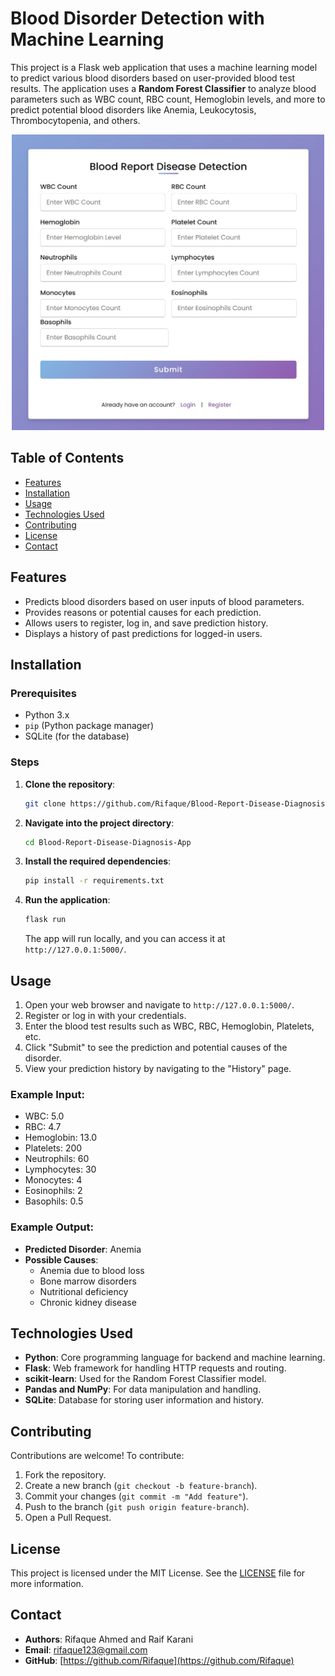 # Blood Disorder Detection with Machine Learning

This project is a Flask web application that uses a machine learning model to predict various blood disorders based on user-provided blood test results. The application uses a **Random Forest Classifier** to analyze blood parameters such as WBC count, RBC count, Hemoglobin levels, and more to predict potential blood disorders like Anemia, Leukocytosis, Thrombocytopenia, and others.

<div style="text-align: center;">
    <img src="images/HomePage.jpg" alt="Blood Disease Detection App" width="500"/>
</div>

## Table of Contents
- [Features](#features)
- [Installation](#installation)
- [Usage](#usage)
- [Technologies Used](#technologies-used)
- [Contributing](#contributing)
- [License](#license)
- [Contact](#contact)

## Features
- Predicts blood disorders based on user inputs of blood parameters.
- Provides reasons or potential causes for each prediction.
- Allows users to register, log in, and save prediction history.
- Displays a history of past predictions for logged-in users.

## Installation

### Prerequisites
- Python 3.x
- `pip` (Python package manager)
- SQLite (for the database)

### Steps

1. **Clone the repository**:
    ```bash
    git clone https://github.com/Rifaque/Blood-Report-Disease-Diagnosis-App.git
    ```
2. **Navigate into the project directory**:
    ```bash
    cd Blood-Report-Disease-Diagnosis-App
    ```
3. **Install the required dependencies**:
    ```bash
    pip install -r requirements.txt
    ```
4. **Run the application**:
    ```bash
    flask run
    ```
   The app will run locally, and you can access it at `http://127.0.0.1:5000/`.

## Usage

1. Open your web browser and navigate to `http://127.0.0.1:5000/`.
2. Register or log in with your credentials.
3. Enter the blood test results such as WBC, RBC, Hemoglobin, Platelets, etc.
4. Click "Submit" to see the prediction and potential causes of the disorder.
5. View your prediction history by navigating to the "History" page.

### Example Input:
- WBC: 5.0
- RBC: 4.7
- Hemoglobin: 13.0
- Platelets: 200
- Neutrophils: 60
- Lymphocytes: 30
- Monocytes: 4
- Eosinophils: 2
- Basophils: 0.5

### Example Output:
- **Predicted Disorder**: Anemia
- **Possible Causes**:
    - Anemia due to blood loss
    - Bone marrow disorders
    - Nutritional deficiency
    - Chronic kidney disease

## Technologies Used

- **Python**: Core programming language for backend and machine learning.
- **Flask**: Web framework for handling HTTP requests and routing.
- **scikit-learn**: Used for the Random Forest Classifier model.
- **Pandas and NumPy**: For data manipulation and handling.
- **SQLite**: Database for storing user information and history.

## Contributing

Contributions are welcome! To contribute:

1. Fork the repository.
2. Create a new branch (`git checkout -b feature-branch`).
3. Commit your changes (`git commit -m "Add feature"`).
4. Push to the branch (`git push origin feature-branch`).
5. Open a Pull Request.

## License

This project is licensed under the MIT License. See the [LICENSE](LICENSE) file for more information.

## Contact

- **Authors**: Rifaque Ahmed and Raif Karani
- **Email**: [rifaque123@gmail.com](mailto:rifaque123@gmail.cok)
- **GitHub**: [https://github.com/Rifaque](https://github.com/Rifaque)
